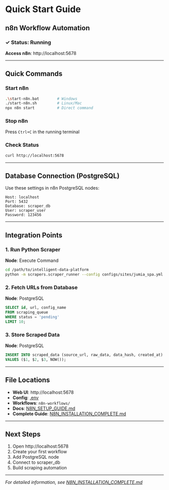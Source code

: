 # Quick Start Guide

## n8n Workflow Automation

### ✓ Status: Running

**Access n8n**: http://localhost:5678

---

## Quick Commands

### Start n8n
```bash
.\start-n8n.bat        # Windows
./start-n8n.sh         # Linux/Mac
npx n8n start          # Direct command
```

### Stop n8n
Press `Ctrl+C` in the running terminal

### Check Status
```bash
curl http://localhost:5678
```

---

## Database Connection (PostgreSQL)

Use these settings in n8n PostgreSQL nodes:

```
Host: localhost
Port: 5432
Database: scraper_db
User: scraper_user
Password: 123456
```

---

## Integration Points

### 1. Run Python Scraper
**Node**: Execute Command
```bash
cd /path/to/intelligent-data-platform
python -m scrapers.scraper_runner --config configs/sites/jumia_spa.yml
```

### 2. Fetch URLs from Database
**Node**: PostgreSQL
```sql
SELECT id, url, config_name
FROM scraping_queue
WHERE status = 'pending'
LIMIT 10;
```

### 3. Store Scraped Data
**Node**: PostgreSQL
```sql
INSERT INTO scraped_data (source_url, raw_data, data_hash, created_at)
VALUES ($1, $2, $3, NOW());
```

---

## File Locations

- **Web UI**: http://localhost:5678
- **Config**: [.env](.env)
- **Workflows**: `n8n-workflows/`
- **Docs**: [N8N_SETUP_GUIDE.md](N8N_SETUP_GUIDE.md)
- **Complete Guide**: [N8N_INSTALLATION_COMPLETE.md](N8N_INSTALLATION_COMPLETE.md)

---

## Next Steps

1. Open http://localhost:5678
2. Create your first workflow
3. Add PostgreSQL node
4. Connect to scraper_db
5. Build scraping automation

---

*For detailed information, see [N8N_INSTALLATION_COMPLETE.md](N8N_INSTALLATION_COMPLETE.md)*
